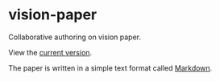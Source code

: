 # vision-paper

Collaborative authoring on vision paper.

View the [current version](main.md).

The paper is written in a simple text format called
[Markdown](https://docs.github.com/en/get-started/writing-on-github/getting-started-with-writing-and-formatting-on-github/basic-writing-and-formatting-syntax).




